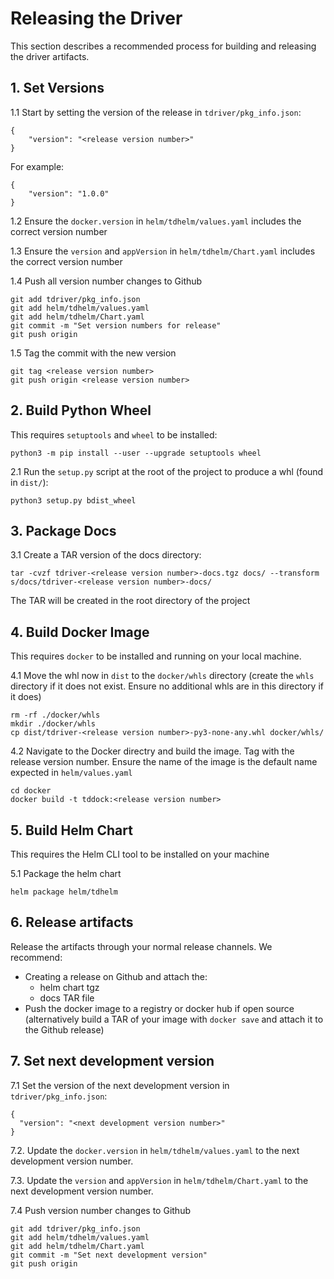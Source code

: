 # Releasing the Driver

This section describes a recommended process for building and releasing the driver artifacts. 

## 1. Set Versions

1.1 Start by setting the version of the release in `tdriver/pkg_info.json`:

```
{
    "version": "<release version number>"
}
```

For example:

```
{
    "version": "1.0.0"
}
```

1.2 Ensure the `docker.version` in `helm/tdhelm/values.yaml` includes the correct version number

1.3 Ensure the `version` and `appVersion` in `helm/tdhelm/Chart.yaml` includes the correct version number

1.4 Push all version number changes to Github

```
git add tdriver/pkg_info.json
git add helm/tdhelm/values.yaml
git add helm/tdhelm/Chart.yaml
git commit -m "Set version numbers for release"
git push origin
```

1.5 Tag the commit with the new version 

```
git tag <release version number>
git push origin <release version number>
```

## 2. Build Python Wheel

This requires `setuptools` and `wheel` to be installed:

```
python3 -m pip install --user --upgrade setuptools wheel
```

2.1 Run the `setup.py` script at the root of the project to produce a whl (found in `dist/`):

```
python3 setup.py bdist_wheel
```

## 3. Package Docs

3.1 Create a TAR version of the docs directory:

```
tar -cvzf tdriver-<release version number>-docs.tgz docs/ --transform s/docs/tdriver-<release version number>-docs/
```

The TAR will be created in the root directory of the project

## 4. Build Docker Image

This requires `docker` to be installed and running on your local machine.

4.1 Move the whl now in `dist` to the `docker/whls` directory (create the `whls` directory if it does not exist. Ensure no additional whls are in this directory if it does)

```
rm -rf ./docker/whls
mkdir ./docker/whls
cp dist/tdriver-<release version number>-py3-none-any.whl docker/whls/
```

4.2 Navigate to the Docker directry and build the image. Tag with the release version number. Ensure the name of the image is the default name expected in `helm/values.yaml`

```
cd docker
docker build -t tddock:<release version number>
```

## 5. Build Helm Chart

This requires the Helm CLI tool to be installed on your machine

5.1 Package the helm chart

```
helm package helm/tdhelm
```

## 6. Release artifacts

Release the artifacts through your normal release channels. We recommend:

- Creating a release on Github and attach the:
    - helm chart tgz
    - docs TAR file
- Push the docker image to a registry or docker hub if open source (alternatively build a TAR of your image with `docker save` and attach it to the Github release)

## 7. Set next development version

7.1 Set the version of the next development version in `tdriver/pkg_info.json`:

```
{
  "version": "<next development version number>"
}
```

7.2. Update the `docker.version` in `helm/tdhelm/values.yaml` to the next development version number.

7.3. Update the `version` and `appVersion` in `helm/tdhelm/Chart.yaml` to the next development version number.

7.4 Push version number changes to Github

```
git add tdriver/pkg_info.json
git add helm/tdhelm/values.yaml
git add helm/tdhelm/Chart.yaml
git commit -m "Set next development version"
git push origin
```